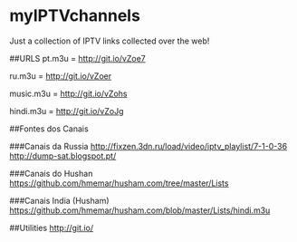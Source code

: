# myIPTVchannels
Just a collection of IPTV links collected over the web!

##URLS
pt.m3u = http://git.io/vZoe7

ru.m3u = http://git.io/vZoer

music.m3u = http://git.io/vZohs

hindi.m3u = http://git.io/vZoJg


##Fontes dos Canais

###Canais da Russia
http://fixzen.3dn.ru/load/video/iptv_playlist/7-1-0-36
http://dump-sat.blogspot.pt/

###Canais do Hushan
https://github.com/hmemar/husham.com/tree/master/Lists

###Canais India (Husham)
https://github.com/hmemar/husham.com/blob/master/Lists/hindi.m3u

##Utilities
http://git.io/
